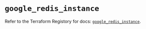 # `google_redis_instance`

Refer to the Terraform Registory for docs: [`google_redis_instance`](https://registry.terraform.io/providers/hashicorp/google-beta/4.77.0/docs/resources/google_redis_instance).
